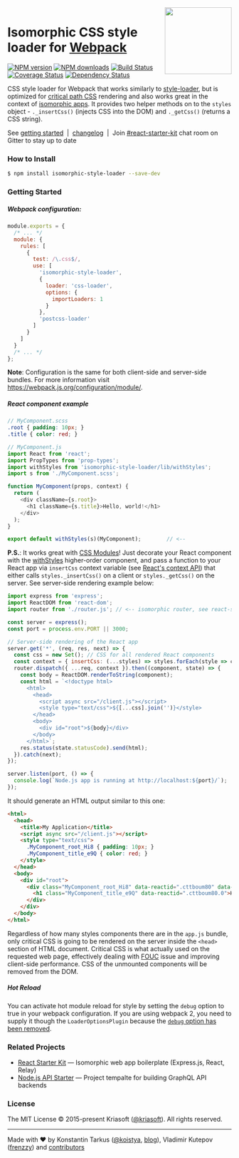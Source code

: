 <img width="150" height="150" align="right" src="https://raw.githubusercontent.com/kriasoft/isomorphic-style-loader/master/logo.png" />

# Isomorphic CSS style loader for [Webpack](http://webpack.github.io)

[![NPM version](http://img.shields.io/npm/v/isomorphic-style-loader.svg?style=flat-square)](https://www.npmjs.com/package/isomorphic-style-loader)
[![NPM downloads](http://img.shields.io/npm/dm/isomorphic-style-loader.svg?style=flat-square)](https://www.npmjs.com/package/isomorphic-style-loader)
[![Build Status](http://img.shields.io/travis/kriasoft/isomorphic-style-loader/master.svg?style=flat-square)](https://travis-ci.org/kriasoft/isomorphic-style-loader)
[![Coverage Status](https://img.shields.io/coveralls/kriasoft/isomorphic-style-loader.svg?style=flat-square)](https://coveralls.io/github/kriasoft/isomorphic-style-loader)
[![Dependency Status](http://img.shields.io/david/kriasoft/isomorphic-style-loader.svg?style=flat-square)](https://david-dm.org/kriasoft/isomorphic-style-loader)

CSS style loader for Webpack that works similarly to [style-loader](https://github.com/webpack/style-loader),
but is optimized for [critical path CSS](https://developers.google.com/web/fundamentals/performance/critical-rendering-path/)
rendering and also works great in the context of [isomorphic apps](http://nerds.airbnb.com/isomorphic-javascript-future-web-apps/).
It provides two helper methods on to the `styles` object - `._insertCss()` (injects CSS into the
DOM) and `._getCss()` (returns a CSS string).

See [getting started](#getting-started) &nbsp;|&nbsp; [changelog](CHANGELOG.md) &nbsp;|&nbsp;
Join [#react-starter-kit](https://gitter.im/kriasoft/react-starter-kit) chat room on Gitter to stay
up to date


### How to Install

```bash
$ npm install isomorphic-style-loader --save-dev
```


### Getting Started

##### Webpack configuration:

```js
module.exports = {
  /* ... */
  module: {
    rules: [
      {
        test: /\.css$/,
        use: [
          'isomorphic-style-loader',
          {
            loader: 'css-loader',
            options: {
              importLoaders: 1
            }
          },
          'postcss-loader'
        ]
      }
    ]
  }
  /* ... */
};
```

**Note**: Configuration is the same for both client-side and server-side bundles. For more
information visit https://webpack.js.org/configuration/module/.


##### React component example

```scss
// MyComponent.scss
.root { padding: 10px; }
.title { color: red; }
```

```js
// MyComponent.js
import React from 'react';
import PropTypes from 'prop-types';
import withStyles from 'isomorphic-style-loader/lib/withStyles';
import s from './MyComponent.scss';

function MyComponent(props, context) {
  return (
    <div className={s.root}>
      <h1 className={s.title}>Hello, world!</h1>
    </div>
  );
}

export default withStyles(s)(MyComponent);        // <--
```

**P.S.**: It works great with [CSS Modules](https://github.com/css-modules/css-modules)!
Just decorate your React component with the [withStyles](https://github.com/kriasoft/isomorphic-style-loader/blob/master/src/withStyles.js)
higher-order component, and pass a function to your React app via `insertCss`
context variable (see [React's context API](https://facebook.github.io/react/docs/context.html))
that either calls `styles._insertCss()` on a client or `styles._getCss()`
on the server. See server-side rendering example below:

```js
import express from 'express';
import ReactDOM from 'react-dom';
import router from './router.js'; // <-- isomorphic router, see react-starter-kit for example

const server = express();
const port = process.env.PORT || 3000;

// Server-side rendering of the React app
server.get('*', (req, res, next) => {
  const css = new Set(); // CSS for all rendered React components
  const context = { insertCss: (...styles) => styles.forEach(style => css.add(style._getCss())); };
  router.dispatch({ ...req, context }).then((component, state) => {
    const body = ReactDOM.renderToString(component);
    const html = `<!doctype html>
      <html>
        <head>
          <script async src="/client.js"></script>
          <style type="text/css">${[...css].join('')}</style>
        </head>
        <body>
          <div id="root">${body}</div>
        </body>
      </html>`;
    res.status(state.statusCode).send(html);
  }).catch(next);
});

server.listen(port, () => {
  console.log(`Node.js app is running at http://localhost:${port}/`);
});
```

It should generate an HTML output similar to this one:

```html
<html>
  <head>
    <title>My Application</title>
    <script async src="/client.js"></script>
    <style type="text/css">
      .MyComponent_root_Hi8 { padding: 10px; }
      .MyComponent_title_e9Q { color: red; }
    </style>
  </head>
  <body>
    <div id="root">
      <div class="MyComponent_root_Hi8" data-reactid=".cttboum80" data-react-checksum="564584530">
        <h1 class="MyComponent_title_e9Q" data-reactid=".cttboum80.0">Hello, World!</h1>
      </div>
    </div>
  </body>
</html>
```

Regardless of how many styles components there are in the `app.js` bundle,
only critical CSS is going to be rendered on the server inside the `<head>`
section of HTML document. Critical CSS is what actually used on the
requested web page, effectively dealing with [FOUC](https://en.wikipedia.org/wiki/Flash_of_unstyled_content)
issue and improving client-side performance. CSS of the unmounted components
will be removed from the DOM.


##### Hot Reload

You can activate hot module reload for style by setting the `debug` option to true in your webpack
configuration. If you are using webpack 2, you need to supply it though the `LoaderOptionsPlugin`
because the [`debug` option has been removed](https://gist.github.com/sokra/27b24881210b56bbaff7#loader-options--minimize).


### Related Projects

* [React Starter Kit](https://github.com/kriasoft/react-starter-kit) — Isomorphic web app boilerplate (Express.js, React, Relay)
* [Node.js API Starter](https://github.com/kriasoft/nodejs-api-starter) — Project tempalte for building GraphQL API backends


### License

The MIT License © 2015-present Kriasoft ([@kriasoft](https://twitter.com/kriasoft)). All rights reserved.

---
Made with ♥ by Konstantin Tarkus ([@koistya](https://twitter.com/koistya),
[blog](https://medium.com/@tarkus)), Vladimir Kutepov ([frenzzy](https://github.com/frenzzy))
and [contributors](https://github.com/kriasoft/isomorphic-style-loader/graphs/contributors)
